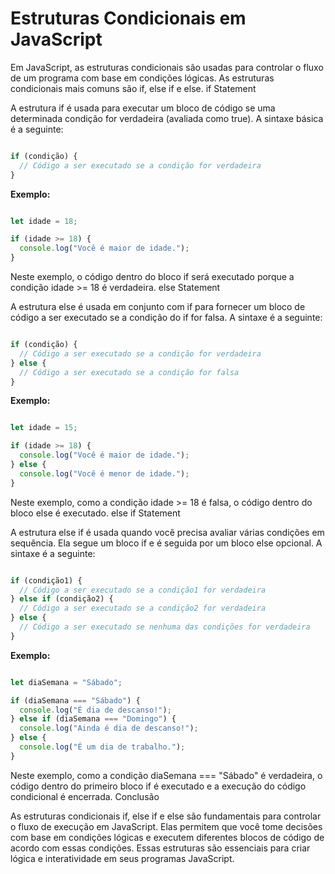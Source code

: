 # Estruturas Condicionais em JavaScript

Em JavaScript, as estruturas condicionais são usadas para controlar o fluxo de um programa com base em condições lógicas. As estruturas condicionais mais comuns são if, else if e else.
if Statement

A estrutura if é usada para executar um bloco de código se uma determinada condição for verdadeira (avaliada como true). A sintaxe básica é a seguinte:

```javascript

if (condição) {
  // Código a ser executado se a condição for verdadeira
}
```

**Exemplo:**

```javascript

let idade = 18;

if (idade >= 18) {
  console.log("Você é maior de idade.");
}
```

Neste exemplo, o código dentro do bloco if será executado porque a condição idade >= 18 é verdadeira.
else Statement

A estrutura else é usada em conjunto com if para fornecer um bloco de código a ser executado se a condição do if for falsa. A sintaxe é a seguinte:

```javascript

if (condição) {
  // Código a ser executado se a condição for verdadeira
} else {
  // Código a ser executado se a condição for falsa
}
```
**Exemplo:**

```javascript

let idade = 15;

if (idade >= 18) {
  console.log("Você é maior de idade.");
} else {
  console.log("Você é menor de idade.");
}
```
Neste exemplo, como a condição idade >= 18 é falsa, o código dentro do bloco else é executado.
else if Statement

A estrutura else if é usada quando você precisa avaliar várias condições em sequência. Ela segue um bloco if e é seguida por um bloco else opcional. A sintaxe é a seguinte:

```javascript

if (condição1) {
  // Código a ser executado se a condição1 for verdadeira
} else if (condição2) {
  // Código a ser executado se a condição2 for verdadeira
} else {
  // Código a ser executado se nenhuma das condições for verdadeira
}
```
**Exemplo:**

```javascript

let diaSemana = "Sábado";

if (diaSemana === "Sábado") {
  console.log("É dia de descanso!");
} else if (diaSemana === "Domingo") {
  console.log("Ainda é dia de descanso!");
} else {
  console.log("É um dia de trabalho.");
}
```
Neste exemplo, como a condição diaSemana === "Sábado" é verdadeira, o código dentro do primeiro bloco if é executado e a execução do código condicional é encerrada.
Conclusão

As estruturas condicionais if, else if e else são fundamentais para controlar o fluxo de execução em JavaScript. Elas permitem que você tome decisões com base em condições lógicas e executem diferentes blocos de código de acordo com essas condições. Essas estruturas são essenciais para criar lógica e interatividade em seus programas JavaScript.